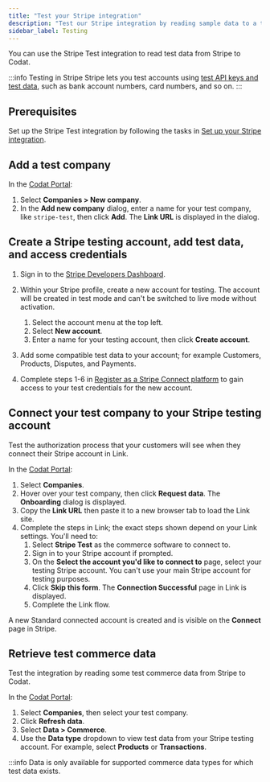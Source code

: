 ```yaml
---
title: "Test your Stripe integration"
description: "Test our Stripe integration by reading sample data to a test company"
sidebar_label: Testing
---
```


You can use the Stripe Test integration to read test data from Stripe to Codat.

:::info Testing in Stripe
Stripe lets you test accounts using [test API keys and test data](https://stripe.com/docs/connect/testing), such as bank account numbers, card numbers, and so on.
:::

## Prerequisites

Set up the Stripe Test integration by following the tasks in [Set up your Stripe integration](/integrations/commerce/stripe/commerce-stripe-setup).

## Add a test company

In the <a className="external" href="https://app.codat.io/" target="_blank">Codat Portal</a>:

1. Select **Companies > New company**.
2. In the **Add new company** dialog, enter a name for your test company, like `stripe-test`, then click **Add**. The **Link URL** is displayed in the dialog.

## Create a Stripe testing account, add test data, and access credentials

1. Sign in to the <a className="external" href="https://dashboard.stripe.com/" target="_blank">Stripe Developers Dashboard</a>.
2. Within your Stripe profile, create a new account for testing. The account will be created in test mode and can't be switched to live mode without activation.

   1. Select the account menu at the top left.
   2. Select **New account**.
   3. Enter a name for your testing account, then click **Create account**.

3. Add some compatible test data to your account; for example Customers, Products, Disputes, and Payments.
4. Complete steps 1-6 in [Register as a Stripe Connect platform](/integrations/commerce/stripe/commerce-stripe-setup#register-as-a-stripe-connect-platform) to gain access to your test credentials for the new account.

## Connect your test company to your Stripe testing account

Test the authorization process that your customers will see when they connect their Stripe account in Link.

In the <a className="external" href="https://app.codat.io/" target="_blank">Codat Portal</a>:

1. Select **Companies**.
1. Hover over your test company, then click **Request data**. The **Onboarding** dialog is displayed.
1. Copy the **Link URL** then paste it to a new browser tab to load the Link site.
1. Complete the steps in Link; the exact steps shown depend on your Link settings. You'll need to:
   1. Select **Stripe Test** as the commerce software to connect to.
   2. Sign in to your Stripe account if prompted.
   3. On the **Select the account you'd like to connect to** page, select your testing Stripe account. You can't use your main Stripe account for testing purposes.
   4. Click **Skip this form**. The **Connection Successful** page in Link is displayed.
   5. Complete the Link flow.

A new Standard connected account is created and is visible on the **Connect** page in Stripe.

## Retrieve test commerce data

Test the integration by reading some test commerce data from Stripe to Codat.

In the <a className="external" href="https://app.codat.io/" target="_blank">Codat Portal</a>:

1. Select **Companies**, then select your test company.
1. Click **Refresh data**.
1. Select **Data > Commerce**.
1. Use the **Data type** dropdown to view test data from your Stripe testing account. For example, select **Products** or **Transactions**.

:::info
Data is only available for supported commerce data types for which test data exists.
